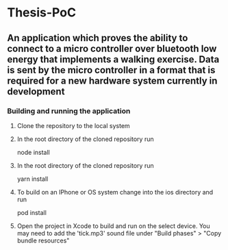 # Thesis-PoC
## An application which proves the ability to connect to a micro controller over bluetooth low energy that implements a walking exercise. Data is sent by the micro controller in a format that is required for a new hardware system currently in development
### Building and running the application
1. Clone the repository to the local system
2. In the root directory of the cloned repository run 

    node install
    
3. In the root directory of the cloned repository run

    yarn install
    
4. To build on an IPhone or OS system change into the ios directory and run

    pod install
    
5. Open the project in Xcode to build and run on the select device. You may need to add the 'tick.mp3' sound file under "Build phases" > "Copy bundle resources"
